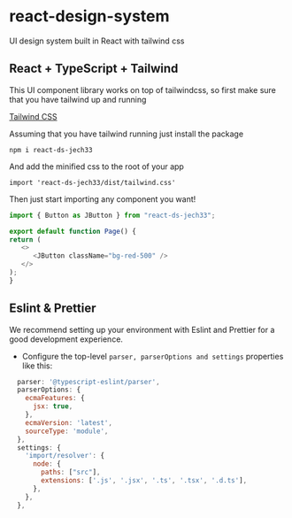 # react-design-system

UI design system built in React with tailwind css

## React + TypeScript + Tailwind

This UI component library works on top of tailwindcss, so first make sure that you have tailwind up and running

[Tailwind CSS](https://tailwindcss.com/docs/installation/framework-guides)

Assuming that you have tailwind running just install the package

`npm i react-ds-jech33`

And add the minified css to the root of your app

`import 'react-ds-jech33/dist/tailwind.css'`

Then just start importing any component you want!

```js
import { Button as JButton } from "react-ds-jech33";

export default function Page() {
return (
   <>
      <JButton className="bg-red-500" />
   </>
);
}
```

## Eslint & Prettier

We recommend setting up your environment with Eslint and Prettier for a good development experience.

- Configure the top-level `parser, parserOptions and settings` properties like this:

```js
  parser: '@typescript-eslint/parser',
  parserOptions: {
    ecmaFeatures: {
      jsx: true,
    },
    ecmaVersion: 'latest',
    sourceType: 'module',
  },
  settings: {
    'import/resolver': {
      node: {
        paths: ["src"],
        extensions: ['.js', '.jsx', '.ts', '.tsx', '.d.ts'],
      },
    },
  },
```
